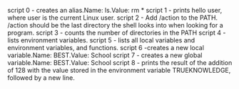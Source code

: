 script 0 - creates an alias.Name: ls.Value: rm *
script 1 - prints hello user, where user is the current Linux user.
script 2 - Add /action to the PATH. /action should be the last directory the shell looks into when looking for a program.
script 3 - counts the number of directories in the PATH
script 4 - lists environment variables.
script 5 - lists all local variables and environment variables, and functions.
script 6 -creates a new local variable.Name: BEST.Value: School
script 7 - creates a new global variable.Name: BEST.Value: School
script 8 - prints the result of the addition of 128 with the value stored in the environment variable TRUEKNOWLEDGE, followed by a new line.
